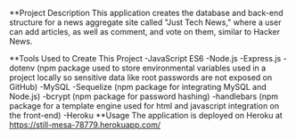 **Project Description
This application creates the database and back-end structure for a news aggregate site called "Just Tech News," where a user can add articles, as well as comment, and vote on them, similar to Hacker News.

**Tools Used to Create This Project
-JavaScript ES6
-Node.js
-Express.js
-dotenv (npm package used to store environmental variables used in a project locally so sensitive data like root passwords are not exposed on GitHub)
-MySQL
-Sequelize (npm package for integrating MySQL and Node.js)
-bcrypt (npm package for password hashing)
-handlebars (npm package for a template engine used for html and javascript integration on the front-end)
-Heroku
**Usage
The application is deployed on Heroku at https://still-mesa-78779.herokuapp.com/